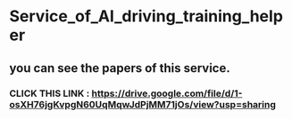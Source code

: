 # Service_of_AI_driving_training_helper

## you can see the papers of this service.

### CLICK THIS LINK : https://drive.google.com/file/d/1-osXH76jgKvpgN60UqMqwJdPjMM71jOs/view?usp=sharing
